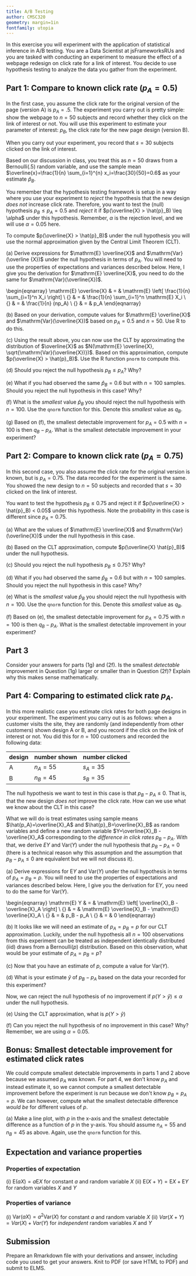 ```yaml
---
title: A/B Testing
author: CMSC320
geometry: margin=1in
fontfamily: utopia
---
```


In this exercise you will experiment with the application of statistical inference in A/B testing. You are a Data Scientist at jsFrameworksRUs and you are tasked with conducting an experiment to measure the effect of a webpage redesign on click rate for a link of interest. You decide to use hypothesis testing to analyze the data you gather from the experiment. 

## Part 1: Compare to known click rate ($p_A=0.5$)

In the first case, you assume the click rate for the original version of the page (version A) is $p_A=.5$. 
The experiment you carry out is pretty simple: show the webpage to $n=50$ subjects and record whether they click on the link of interest or not.
You will use this experiment to estimate your parameter of interest: $p_B$, the click rate for the new page design (version B).

When you carry out your experiment, you record that $s=30$ subjects clicked on the link of interest.

Based on our discussion in class, you treat this as $n=50$ draws from a $\mathrm{Bernoulli}(.5)$ random variable, 
and use the sample mean $\overline{x}=\frac{1}{n} \sum_{i=1}^{n} x_i=\frac{30}{50}=0.6$ as your estimate $\hat{p}_B$. 

You remember that the hypothesis testing framework is setup in a way where you use your experiment to _reject_ the hypothesis
that the new design _does not_ increase click rate.
Therefore, you want to test the (null) hypothesis $p_B \leq p_A = 0.5$ and _reject_ it if $p(\overline{X} > \hat{p}_B) \leq \alpha$ under this hypothesis.
Remember, $\alpha$ is the rejection level, and we will use $\alpha=0.05$ here.

To compute $p(\overline{X} > \hat{p}_B)$ under the null hypothesis you will use the normal approximation given by the Central Limit Theorem (CLT). 

(a) Derive expressions for $\mathrm{E} \overline{X}$ and $\mathrm{Var}(\overline {X})$ under the null hypothesis in terms of $p_A$. You will need to use the properties of
expectations and variances described below. Here, I give you the derivation for $\mathrm{E} \overline{X}$, you need to do the same for $\mathrm{Var}(\overline{X})$.

\begin{eqnarray}
\mathrm{E} \overline{X} & = & \mathrm{E} \left[ \frac{1}{n} \sum_{i=1}^n X_i \right] \\
{} & = & \frac{1}{n} \sum_{i=1}^n \mathrm{E} X_i \\
{} & = & \frac{1}{n} (np_A) \\
{} & = & p_A
\end{eqnarray}

(b) Based on your derivation, compute values for $\mathrm{E} \overline{X}$ and $\mathrm{Var}(\overline{X})$ based on $p_A=0.5$ and $n=50$. Use R to do this.

(c) Using the result above, you can now use the CLT by approximating the distribution of $\overline{X}$ as $N(\mathrm{E} \overline{X}, \sqrt{\mathrm{Var}(\overline{X})})$.
Based on this approximation, compute $p(\overline{X} > \hat{p}_B)$. Use the R function `pnorm` to compute this.

(d) Should you reject the null hypothesis $p_B \leq p_A$? Why?

(e) What if you had observed the same $\hat{p}_B=0.6$ but with $n=100$ samples. Should you reject the null hypothesis in this case? Why?

(f) What is the _smallest_ value $\hat{p}_B$ you should reject the null hypothesis with $n=100$. Use the `qnorm` function for this. Denote this _smallest_ value as 
$q_B$. 

(g) Based on (f), the smallest detectable improvement for $p_A=0.5$ with $n=100$ is then $q_B - p_A$. What is the smallest detectable improvement in your experiment?

## Part 2: Compare to known click rate ($p_A=0.75$)

In this second case, you also assume the click rate for the original version is known, but is $p_A=0.75$. 
The data recorded for the experiment is the same. You showed the new design to $n=50$ subjects and recorded that
$s=30$ clicked on the link of interest.

You want to test the hypothesis $p_B \leq 0.75$ and reject it if $p(\overline{X} > \hat{p}_B) < 0.05$ under this hypothesis. Note the
probability in this case is different since $p_A = 0.75$.

(a) What are the values of $\mathrm{E} \overline{X}$ and $\mathrm{Var}(\overline{X})$ under the null hypothesis in this case.

(b) Based on the CLT approximation, compute $p(\overline{X} \hat{p}_B)$ under the null hypothesis. 

(c) Should you reject the null hypothesis $p_B \leq 0.75$? Why?

(d) What if you had observed the same $\hat{p}_B=0.6$ but with $n=100$ samples. Should you reject the null hypothesis in this case? Why?

(e) What is the _smallest_ value $\hat{p}_B$ you should reject the null hypothesis with $n=100$. Use the `qnorm` function for this. Denote this _smallest_ value as 
$q_B$. 

(f) Based on (e), the smallest detectable improvement for $p_A=0.75$ with $n=100$ is then $q_B - p_A$. What is the smallest detectable improvement in your experiment?

## Part 3

Consider your answers for parts (1g) and (2f). Is the smallest _detectable_ improvement in Question (1g) larger or smaller than in Question (2f)?
Explain why this makes sense mathematically. 

## Part 4: Comparing to estimated click rate $p_A$.

In this more realistic case you estimate click rates for both page designs in your experiment. The experiment you carry out is as follows: when a customer visits the site, 
they are randomly (and independently from other customers) shown design A or B, and you record if the click on the link of interest or not. 
You did this for $n=100$ customers and recorded the following data:

| design | number shown | number clicked |
|--------|--------------|----------------|
| A      |           $n_A=55$ |             $s_A=35$ |
| B      |           $n_B=45$ |             $s_B=35$ |

The null hypothesis we want to test in this case is that $p_B - p_A \leq 0$. That is, that the new design _does not_ improve the click rate. How can we use what we know about the CLT in this case?

What we will do is treat estimates using sample means $\hat{p_A}=\overline{X}_A$ and $\hat{p}_B=\overline{X}_B$ as random variables and define a new random variable $Y=\overline{X}_B - \overline{X}_A$ corresponding to the _difference in click rates_ $p_B - p_A$. 
With that, we derive $EY$ and $\mathrm{Var}(Y)$ under the null hypothesis that $p_B - p_A = 0$ (there is a technical reason why this assumption and the assumption 
that $p_B - p_A \leq 0$ are equivalent but we will not discuss it).

(a) Derive expressions for $\mathrm{E} Y$ and $\mathrm{Var}(Y)$ under the null hypothesis in terms of $p_A=p_B=p$. You will need to use the properties of
expectations and variances described below. Here, I give you the derivation for $\mathrm{E} Y$, you need to do the same for $\mathrm{Var}(Y)$.

\begin{eqnarray}
\mathrm{E} Y & = & \mathrm{E} \left[ \overline{X}_B - \overline{X}_A \right] \\ 
{} & = & \mathrm{E} \overline{X}_B - \mathrm{E} \overline{X}_A \\
{} & = & p_B - p_A \\
{} & = & 0
\end{eqnarray}

(b) It looks like we will need an estimate of $p_A = p_B = p$ for our CLT approximation. Luckily, under the null hypothesis all $n=100$ observations from this experiment
can be treated as independent identically distributed (iid) draws from a $\mathrm{Bernoulli}(p)$ distribution. Based on this observation, what would be your estimate of
$p_A=p_B=p$?

(c) Now that you have an estimate of $p$, compute a value for $\mathrm{Var}(Y)$. 

(d) What is your estimate $\hat{y}$ of $p_B - p_A$ based on the data your recorded for this experiment?

Now, we can reject the null hypothesis of no improvement if $p(Y > \hat{y}) \leq \alpha$ under the null hypothesis. 

(e) Using the CLT approximation, what is $p(Y > \hat{y})$

(f) Can you reject the null hypothesis of no improvement in this case? Why? Remember, we are using $\alpha=0.05$.

## Bonus: Smallest detectable improvement for estimated click rates

We could compute smallest detectable improvements in parts 1 and 2 above because we assumed $p_A$ was known. For part 4, we don't know $p_A$ and instead estimate it, so we
cannot compute a smallest detectable improvement before the experiment is run because we don't know $p_B = p_A = p$. We can however, compute what the smallest detectable 
difference _would be_ for different values of $p$. 

(a) Make a line plot, with $p$ in the x-axis and the smallest detectable difference as a function of $p$ in the y-axis. You should assume $n_A=55$ and $n_B=45$ 
as above. Again, use the `qnorm` function for this.

## Expectation and variance properties

### Properties of expectation

(i) $\mathrm{E}(aX) = a \mathrm{E}X$ for constant $a$ and random variable $X$
(ii) $\mathrm{E}(X + Y) = \mathrm{E}X + \mathrm{E}Y$ for random variables $X$ and $Y$

### Properties of variance

(i) $\mathrm{Var}(aX) = a^2 \mathrm{Var}(X)$ for constant $a$ and random variable $X$
(ii) $Var(X+Y)=Var(X) + Var(Y)$ for _independent_ random variables $X$ and $Y$

## Submission

Prepare an Rmarkdown file with your derivations and answer, including code you used to get your answers. Knit to PDF (or save HTML to PDF) and submit to ELMS.
